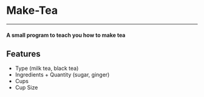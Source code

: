 # Make-Tea
---
#### A small program to teach you how to make tea

## Features

 - Type (milk tea, black tea)
 - Ingredients + Quantity (sugar, ginger)
 - Cups
 - Cup Size